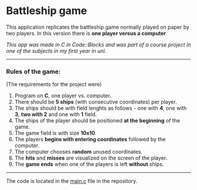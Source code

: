 # Battleship game

This application replicates the battleship game normally played on paper by two players. 
In this version there is **one player versus a computer**.

*This app was made in C in Code::Blocks and was part of a course project in one of the subjects in my first year in uni.*

---

### Rules of the game:
(The requirements for the project were)
1. Program on **C**, one player vs. computer.
2. There should be **5 ships** (with consecutive coordinates) per player. 
3. The ships should be with field lenghts as follows - one with **4**, one with **3**, **two with 2** and one with **1** field.
4. The ships of the player should be positioned **at the beginning** of the game.
5. The game field is with size **10x10**.
6. The players **begins with entering coordinates** followed by the computer. 
7. The computer chooses **random** unused coordinates.
8. The **hits** and **misses** are visualized on the screen of the player.
9. The **game ends** when one of the players is left **without** ships.
---
The code is located in the [main.c](https://github.com/radostd/Battleship_Game/blob/main/main.c) file in the repository.


